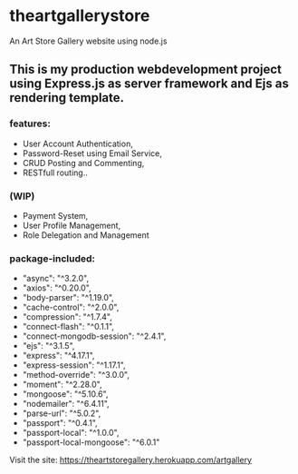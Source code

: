 # theartgallerystore
An Art Store Gallery website using node.js

## This is my production webdevelopment project using Express.js as server framework and Ejs as rendering template.
### features:
* User Account Authentication,
* Password-Reset using Email Service,
* CRUD Posting and Commenting,
* RESTfull routing..

### (WIP)
* Payment System,
* User Profile Management,
* Role Delegation and Management

### package-included:
* "async": "^3.2.0",
* "axios": "^0.20.0",
* "body-parser": "^1.19.0",
* "cache-control": "^2.0.0",
* "compression": "^1.7.4",
* "connect-flash": "^0.1.1",
* "connect-mongodb-session": "^2.4.1",
* "ejs": "^3.1.5",
* "express": "^4.17.1",
* "express-session": "^1.17.1",
* "method-override": "^3.0.0",
* "moment": "^2.28.0",
* "mongoose": "^5.10.6",
* "nodemailer": "^6.4.11",
* "parse-url": "^5.0.2",
* "passport": "^0.4.1",
* "passport-local": "^1.0.0",
* "passport-local-mongoose": "^6.0.1"


Visit the site: https://theartstoregallery.herokuapp.com/artgallery
